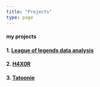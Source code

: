 ```yaml
---
title: "Projects"
type: page
---
```



#### my projects

#### 1. [League of legends data analysis](/projects/LDA/)
#### 2. [H4X0R](/H4X0R/)
#### 3. [Tatoonie](/projects/Tatoonie/)
